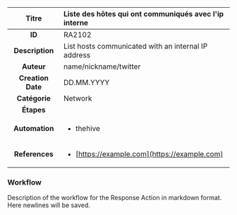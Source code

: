 | Titre                       | Liste des hôtes qui ont communiqués avec l'ip interne         |
|:---------------------------:|:--------------------|
| **ID**                      | RA2102            |
| **Description**             | List hosts communicated with an internal IP address   |
| **Auteur**                  | name/nickname/twitter        |
| **Creation Date**           | DD.MM.YYYY |
| **Catégorie**                | Network      |
| **Étapes**                   || 
| **Automation** |<ul><li>thehive</li></ul>|
| **References** |<ul><li>[https://example.com](https://example.com)</li></ul>|

### Workflow

Description of the workflow for the Response Action in markdown format.  
Here newlines will be saved.
